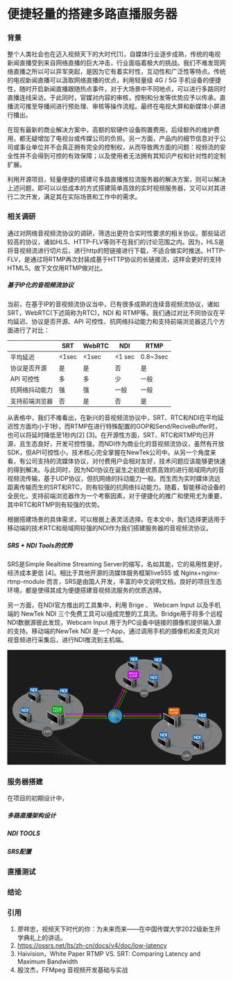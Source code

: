 # 便捷轻量的搭建多路直播服务器

### 背景

​		整个人类社会也在迈入视频天下的大时代[1]，自媒体行业逐步成熟，传统的电视新闻直播受到来自网络直播的巨大冲击，行业面临着极大的挑战。我们不难发现网络直播之所以可以异军突起，是因为它有着实时性，互动性和广泛性等特点。传统的电视新闻直播可以汲取网络直播的优点，利用轻量级 4G / 5G 手机设备的便捷性，随时开启新闻直播跟随热点事件，对于大场景中不同地点，可以进行多路同时直播连线采访。于此同时，官媒对内容的审核，控制和分发等优势应予以传承。直播流可推至导播间进行预处理、审核等操作流程。最终在电视大屏和新媒体小屏进行播出。

​		在现有最新的商业解决方案中，高额的软硬件设备购置费用，后续额外的维护费用，都无疑增加了电视台或传媒公司的负担。另一方面，产品内的细节信息对于公司或事业单位并不会真正拥有完全的控制权，从而导致两方面的问题：视频流的安全性并不会得到可控的有效保障；以及使用者无法拥有其知识产权和针对性的定制扩展。

​		利用开源项目，轻量便捷的搭建可多路直播推拉流服务器的解决方案，则可以解决上述问题，即可以以低成本的方式搭建简单高效的实时视频服务器，又可以对其进行二次开发，满足其在实际场景和工作中的需求。

### 相关调研

通过对网络音视频流协议的调研，筛选出更符合实时性要求的相关协议。那些延迟较高的协议，诸如HLS、HTTP-FLV等则不在我们的讨论范围之内。因为，HLS是将音视频流进行切片后，进行http的短链接进行下载，不适合做实时推送。HTTP-FLV，是通过将RTMP再次封装成基于HTTP协议的长链接流，这样会更好的支持HTML5。故下文仅用RTMP做对比。

##### 基于IP化的音视频流协议

当前，在基于IP的音视频流协议当中，已有很多成熟的连续音视频流协议，诸如 SRT，WebRTC(下述简称为RTC)，NDI 和 RTMP等。我们通过对比不同协议在平均延迟、协议是否开源、API 可控性、抗网络抖动能力和支持前端浏览器这几个方面进行了对比：

|                | SRT   | WebRTC | NDI    | RTMP     |
| -------------- | ----- | ------ | ------ | -------- |
| 平均延迟       | <1sec | <1sec  | <1 sec | 0.8~3sec |
| 协议是否开源   | 是    | 是     | 否     | 是       |
| API 可控性     | 多    | 多     | 少     | 一般     |
| 抗网络抖动能力 | 强    | 强     | 一般   | 一般     |
| 支持前端浏览器 | 否    | 是     | 否     | 是       |

从表格中，我们不难看出，在新兴的音视频流协议中，SRT、RTC和NDI在平均延迟性方面均小于1秒，而RTMP在进行特殊配置的GOP和Send/ReciveBuffer时，也可以将延时降低至1秒内[2] [3]。在开源性方面，SRT、RTC和RTMP均已开源，且生态良好，开发可控性强，而NDI作为商业化的音视频流协议，虽然有开放SDK，但API可控性小，技术核心完全掌握在NewTek公司中。从另一个角度来看，有公司支持的流媒体协议，对付费用户会相对友好，技术问题应该能够更快速的得到解决。与此同时，因为NDI协议在诞生之初是优质高效的进行局域网内的音视频流传输，基于UDP协议，但抗网络的抖动能力一般。而生而为实时媒体流远距离传输而生的SRT和RTC，则有较强的抗网络抖动能力。随着，智能移动设备的全民化，支持前端浏览器作为一个考察因素，对于便捷化的推广和使用尤为重要，其中RTC和RTMP则有较强的优势。

根据搭建场景的具体需求，可以根据上表灵活选择。在本文中，我们选择更适用于移动端的技术RTC和局域网较强的NDI作为我们搭建服务器的音视频流协议。

##### SRS + NDI Tools的优势

SRS是Simple Realtime Streaming Server的缩写，名如其能，它的易用性更好，经济成本更低 [4]。相比于其他开源的流媒体服务框架live555 或 Nginx+nginx-rtmp-module 而言，SRS是由国人开发，丰富的中文说明文档，良好的项目生态环境，都是使得其成为便捷搭建音视频流服务的优质选择。

另一方面，在NDI官方推出的工具集中，利用 Brige 、 Webcam Input 以及手机端的 NewTek NDI 三个免费工具可以组成完整的工具流。Bridge用于将多个远程NDI数据源彼此发现，Webcam Input 用于为PC设备中链接的摄像机提供输入源的支持。移动端的NewTek NDI 是一个App，通过调用手机的摄像机和麦克风对视音频进行采集后，进行NDI推流到主机端。

![image-20221116152401458](SRS_learning_img/image-20221116152401458.png)

### 服务器搭建

在项目的初期设计中，

##### 多路直播架构设计

##### NDI TOOLS

##### SRS配置

### 直播测试

### 结论

### 引用

1. 廖祥忠，视频天下时代的你：为未来而来——在中国传媒大学2022级新生开学典礼上的讲话。
2. https://ossrs.net/lts/zh-cn/docs/v4/doc/low-latency
2. Haivision，White Paper RTMP VS. SRT: Comparing Latency and Maximum Bandwidth
2. 殷汶杰，FFMpeg 音视频开发基础与实战

